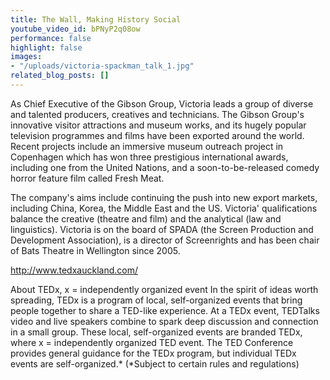 ```yaml
---
title: The Wall, Making History Social
youtube_video_id: bPNyP2q08ow
performance: false
highlight: false
images:
- "/uploads/victoria-spackman_talk_1.jpg"
related_blog_posts: []
---
```


As Chief Executive of the Gibson Group, Victoria leads a group of diverse and talented producers, creatives and technicians. The Gibson Group's innovative visitor attractions and museum works, and its hugely popular television programmes and films have been exported around the world.  Recent projects include an immersive museum outreach project in Copenhagen which has won three prestigious international awards, including one from the United Nations, and a soon-to-be-released comedy horror feature film called Fresh Meat.

The company's aims include continuing the push into new export markets, including China, Korea, the Middle East and the US. Victoria' qualifications balance the creative (theatre and film) and the analytical (law and linguistics).  Victoria is on the board of SPADA (the Screen Production and Development Association), is a director of Screenrights and has been chair of Bats Theatre in Wellington since 2005.

http://www.tedxauckland.com/

About TEDx, x = independently organized event
In the spirit of ideas worth spreading, TEDx is a program of local, self-organized events that bring people together to share a TED-like experience. At a TEDx event, TEDTalks video and live speakers combine to spark deep discussion and connection in a small group. These local, self-organized events are branded TEDx, where x = independently organized TED event. The TED Conference provides general guidance for the TEDx program, but individual TEDx events are self-organized.* (*Subject to certain rules and regulations)
